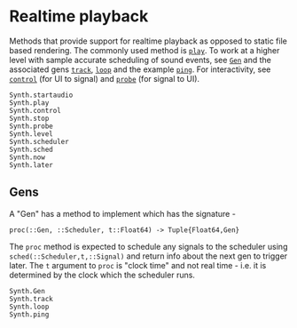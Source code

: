 # Realtime playback

Methods that provide support for realtime playback as opposed to static file
based rendering. The commonly used method is [`play`](@ref). To work at a higher
level with sample accurate scheduling of sound events, see [`Gen`](@ref) and the
associated gens [`track`](@ref), [`loop`](@ref) and the example [`ping`](@ref).
For interactivity,
see [`control`](@ref) (for UI to signal) and [`probe`](@ref) (for signal to UI).

```@docs
Synth.startaudio
Synth.play
Synth.control
Synth.stop
Synth.probe
Synth.level
Synth.scheduler
Synth.sched
Synth.now
Synth.later
```

## Gens

A "Gen" has a method to implement which has the signature - 

`proc(::Gen, ::Scheduler, t::Float64) -> Tuple{Float64,Gen}`

The `proc` method is expected to schedule any signals to the scheduler
using `sched(::Scheduler,t,::Signal)` and return info about the next
gen to trigger later. The `t` argument to `proc` is "clock time" and
not real time - i.e. it is determined by the clock which the scheduler
runs.

```@docs
Synth.Gen
Synth.track
Synth.loop
Synth.ping
```


